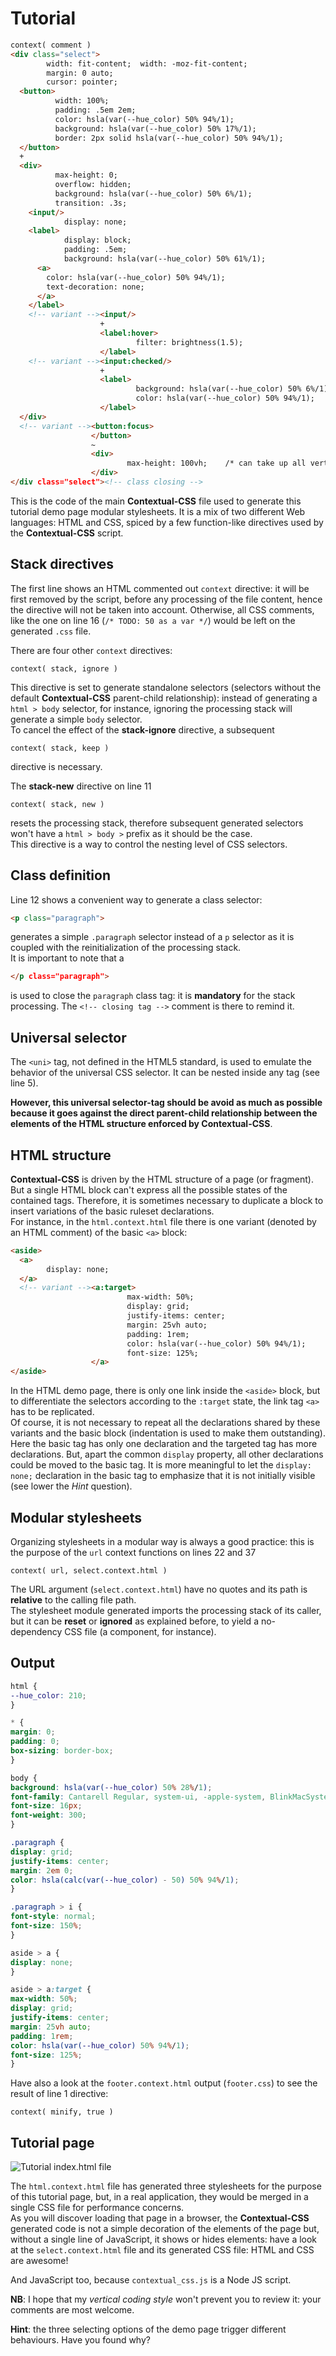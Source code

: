# Tutorial

```html
context( comment )
<div class="select">
        width: fit-content;  width: -moz-fit-content;
        margin: 0 auto;
        cursor: pointer;
  <button>
          width: 100%;
          padding: .5em 2em;
          color: hsla(var(--hue_color) 50% 94%/1);
          background: hsla(var(--hue_color) 50% 17%/1);
          border: 2px solid hsla(var(--hue_color) 50% 94%/1);
  </button>
  +
  <div>
          max-height: 0;
          overflow: hidden;
          background: hsla(var(--hue_color) 50% 6%/1);
          transition: .3s;
    <input/>
            display: none;
    <label>
            display: block;
            padding: .5em;
            background: hsla(var(--hue_color) 50% 61%/1);
      <a>
        color: hsla(var(--hue_color) 50% 94%/1);
        text-decoration: none;
      </a>
    </label>
    <!-- variant --><input/>
                    +
                    <label:hover>
                            filter: brightness(1.5);
                    </label>
    <!-- variant --><input:checked/>
                    +
                    <label>
                            background: hsla(var(--hue_color) 50% 6%/1);
                            color: hsla(var(--hue_color) 50% 94%/1);
                    </label>
  </div>
  <!-- variant --><button:focus>
                  </button>
                  ~
                  <div>
                          max-height: 100vh;    /* can take up all vertical space */
                  </div>
</div class="select"><!-- class closing -->
```

This is the code of the main **Contextual-CSS** file used to generate this tutorial demo page modular stylesheets.
It is a mix of two different Web languages: HTML and CSS, spiced by a few function-like directives used by the **Contextual-CSS** script.


## Stack directives

The first line shows an HTML commented out `context` directive: it will be first removed by the script, before any processing of the file content, hence the directive will not be taken into account. Otherwise, all CSS comments, like the one on line 16 (`/* TODO: 50 as a var */`) would be left on the generated `.css` file.


There are four other `context` directives:
```
context( stack, ignore )
```
This directive is set to generate standalone selectors (selectors without the default **Contextual-CSS** parent-child relationship):
instead of generating a `html > body` selector, for instance, ignoring the processing stack will generate a simple `body` selector.<br/>
To cancel the effect of the __stack-ignore__ directive, a subsequent
```
context( stack, keep )
```
directive is necessary.


The __stack-new__ directive on line 11
```
context( stack, new )
```
resets the processing stack, therefore subsequent generated selectors won't have a `html > body >` prefix as it should be the case.<br/>
This directive is a way to control the nesting level of CSS selectors.


## Class definition

Line 12 shows a convenient way to generate a class selector:
```html
<p class="paragraph">
```
generates a simple `.paragraph` selector instead of a `p` selector as it is coupled with the reinitialization of the processing stack.<br/>
It is important to note that a
```html
</p class="paragraph">
```
is used to close the `paragraph` class tag: it is **mandatory** for the stack processing. The `<!-- closing tag -->` comment is there to remind it.


## Universal selector
The `<uni>` tag, not defined in the HTML5 standard, is used to emulate the behavior of the universal CSS selector. It can be nested inside any tag (see line 5).

**However, this universal selector-tag should be avoid as much as possible because it goes against the direct parent-child relationship between the elements of the HTML structure enforced by Contextual-CSS**.


## HTML structure

**Contextual-CSS** is driven by the HTML structure of a page (or fragment). But a single HTML block can't express all the possible states of the contained tags. Therefore, it is sometimes necessary to duplicate a block to insert variations of the basic ruleset declarations.<br/>
For instance, in the `html.context.html` file there is one variant (denoted by an HTML comment) of the basic `<a>` block:

```html
<aside>
  <a>
        display: none;
  </a>
  <!-- variant --><a:target>
                          max-width: 50%;
                          display: grid;
                          justify-items: center;
                          margin: 25vh auto;
                          padding: 1rem;
                          color: hsla(var(--hue_color) 50% 94%/1);
                          font-size: 125%;
                  </a>
</aside>
```

In the HTML demo page, there is only one link inside the `<aside>` block, but to differentiate the selectors according to the `:target` state, the link tag `<a>` has to be replicated.<br/>
Of course, it is not necessary to repeat all the declarations shared by these variants and the basic block (indentation is used to make them outstanding).<br/>
Here the basic tag has only one declaration and the targeted tag has more declarations. But, apart the common `display` property, all other declarations could be moved to the basic tag. It is more meaningful to let the `display: none;` declaration in the basic tag to emphasize that it is not initially visible (see lower the _Hint_ question).


## Modular stylesheets

Organizing stylesheets in a modular way is always a good practice: this is the purpose of the `url` context functions on lines 22 and 37
```
context( url, select.context.html )
```
The URL argument (`select.context.html`) have no quotes and its path is __relative__ to the calling file path.<br/>
The stylesheet module generated imports the processing stack of its caller, but it can be **reset** or **ignored** as explained before, to yield a no-dependency CSS file (a component, for instance).


## Output

```css
html {
--hue_color: 210;
}

* {
margin: 0;
padding: 0;
box-sizing: border-box;
}

body {
background: hsla(var(--hue_color) 50% 28%/1);
font-family: Cantarell Regular, system-ui, -apple-system, BlinkMacSystemFont, Segoe UI, Roboto, Oxygen, Ubuntu, Helvetica Neue, sans-serif;
font-size: 16px;
font-weight: 300;
}

.paragraph {
display: grid;
justify-items: center;
margin: 2em 0;
color: hsla(calc(var(--hue_color) - 50) 50% 94%/1);
}

.paragraph > i {
font-style: normal;
font-size: 150%;
}

aside > a {
display: none;
}

aside > a:target {
max-width: 50%;
display: grid;
justify-items: center;
margin: 25vh auto;
padding: 1rem;
color: hsla(var(--hue_color) 50% 94%/1);
font-size: 125%;
}
```

Have also a look at the `footer.context.html` output (`footer.css`) to see the result of line 1 directive:
```
context( minify, true )
```

## Tutorial page

![Tutorial index.html file](../../screenshots/tutorial.jpg)

The `html.context.html` file has generated three stylesheets for the purpose of this tutorial page, but, in a real application, they would be merged in a single CSS file for performance concerns.<br/>
As you will discover loading that page in a browser, the **Contextual-CSS** generated code is not a simple decoration of the elements of the page but, without a single line of JavaScript, it shows or hides elements: have a look at the `select.context.html` file and its generated CSS file: HTML and CSS are awesome!

And JavaScript too, because `contextual_css.js` is a Node JS script.

**NB**: I hope that my _vertical coding style_ won't prevent you to review it: your comments are most welcome.

**Hint**: the three selecting options of the demo page trigger different behaviours. Have you found why?